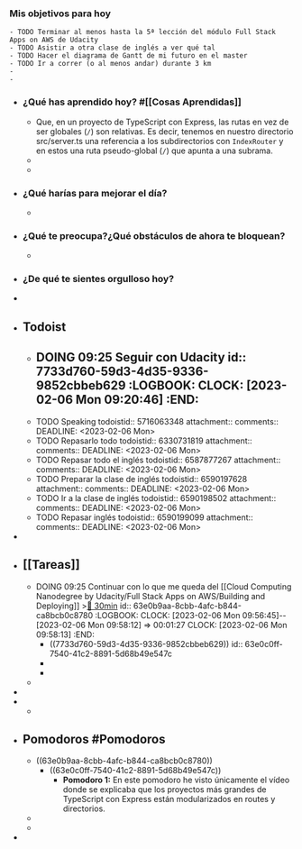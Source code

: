 ### Mis objetivos para hoy
	- TODO Terminar al menos hasta la 5ª lección del módulo Full Stack Apps on AWS de Udacity
	- TODO Asistir a otra clase de inglés a ver qué tal
	- TODO Hacer el diagrama de Gantt de mi futuro en el master
	- TODO Ir a correr (o al menos andar) durante 3 km
	-
	-
- ### ¿Qué has aprendido hoy? #[[Cosas Aprendidas]]
	- Que, en un proyecto de TypeScript con Express, las rutas en vez de ser globales (`/`) son relativas. Es decir, tenemos en nuestro directorio src/server.ts una referencia a los subdirectorios con `IndexRouter` y en estos una ruta pseudo-global (`/`) que apunta a una subrama.
	-
	-
- ### ¿Qué harías para mejorar el día?
	-
- ### ¿Qué te preocupa?¿Qué obstáculos de ahora te bloquean?
	-
- ### ¿De qué te sientes orgulloso hoy?
-
- ## Todoist
	- DOING 09:25 Seguir con Udacity
	  id:: 7733d760-59d3-4d35-9336-9852cbbeb629
	  :LOGBOOK:
	  CLOCK: [2023-02-06 Mon 09:20:46]
	  :END:
		-
	- TODO Speaking
	  todoistid:: 5716063348
	  attachment:: 
	  comments:: 
	  DEADLINE: <2023-02-06 Mon>
	- TODO Repasarlo todo
	  todoistid:: 6330731819
	  attachment:: 
	  comments:: 
	  DEADLINE: <2023-02-06 Mon>
	- TODO Repasar todo el inglés
	  todoistid:: 6587877267
	  attachment:: 
	  comments:: 
	  DEADLINE: <2023-02-06 Mon>
	- TODO Preparar la clase de inglés
	  todoistid:: 6590197628
	  attachment:: 
	  comments:: 
	  DEADLINE: <2023-02-06 Mon>
	- TODO Ir a la clase de inglés
	  todoistid:: 6590198502
	  attachment:: 
	  comments:: 
	  DEADLINE: <2023-02-06 Mon>
	- TODO Repasar inglés
	  todoistid:: 6590199099
	  attachment:: 
	  comments:: 
	  DEADLINE: <2023-02-06 Mon>
-
- ## [[Tareas]]
	- DOING 09:25 Continuar con lo que me queda del [[Cloud Computing Nanodegree by Udacity/Full Stack Apps on AWS/Building and Deploying]] >[🍅 30min](#agenda-pomo://?t=f-1675674428224-1800)
	  id:: 63e0b9aa-8cbb-4afc-b844-ca8bcb0c8780
	  :LOGBOOK:
	  CLOCK: [2023-02-06 Mon 09:56:45]--[2023-02-06 Mon 09:58:12] =>  00:01:27
	  CLOCK: [2023-02-06 Mon 09:58:13]
	  :END:
		- ((7733d760-59d3-4d35-9336-9852cbbeb629))
		  id:: 63e0c0ff-7540-41c2-8891-5d68b49e547c
		-
		-
	-
-
-
	-
- ## Pomodoros #Pomodoros
	- ((63e0b9aa-8cbb-4afc-b844-ca8bcb0c8780))
		- ((63e0c0ff-7540-41c2-8891-5d68b49e547c))
			- **Pomodoro 1:** En este pomodoro he visto únicamente el vídeo donde se explicaba que los proyectos más grandes de TypeScript con Express están modularizados en routes y directorios.
	-
	-
-